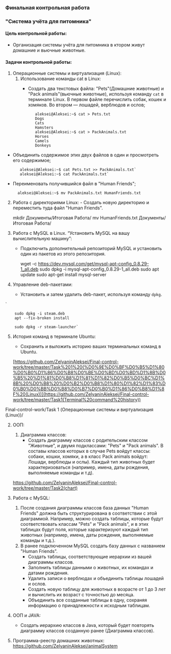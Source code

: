 ### Финальная контрольная работа
### "Система учёта для питомника"
#### Цель контрольной работы: 
- Организация системы учёта для питомника в ктором живут домашние и вьючные животные.

 #### Задачи контрольной работы: 
 1. Операционные системы и виртуализация (Linux):
    1. Использование команды cat в Linux:
       - Создать два текстовых файла: "Pets"(Домашние животные) и "Pack animals"(вьючные животные), используя команду `cat` 
       в терминале Linux. В первом файле перечислить собак, кошек и хомяков. Во втором — лошадей, верблюдов и ослов;

                aleksei@Aleksei:~$ cat > Pets.txt
                Dogs
                Cats
                Hamsters
                aleksei@Aleksei:~$ cat > PackAnimals.txt
                Horses
                Camels
                Donkeys

- Объединить содержимое этих двух файлов в один и просмотреть его содержимое;
 
         aleksei@Aleksei:~$ cat Pets.txt >> PackAnimals.txt`
         aleksei@Aleksei:~$ cat PackAnimals.txt`


- Переименовать получившийся файл в "Human Friends";
        
        aleksei@Aleksei:~$ mv PackAnimals.txt HumanFriends.txt
       
2.   Работа с директориями Linux:
    - Создать новую директорию и переместить туда файл "Human Friends".
       
 
       mkdir Документы/Итоговая Работа/
       mv HumanFriends.txt Документы/Итоговая Работа/
    
3. Работа с MySQL в Linux. “Установить MySQL на вашу вычислительную машину”:
    - Подключить дополнительный репозиторий MySQL и установить один из пакетов из этого репозитория.
   

        wget -c https://dev.mysql.com/get/mysql-apt-config_0.8.29-1_all.deb 
        sudo dpkg -i mysql-apt-config_0.8.29-1_all.deb
        sudo apt update
        sudo apt-get install mysql-server

4. Управление deb-пакетами:
    - Установить и затем удалить deb-пакет, используя команду `dpkg`.

`        

        sudo dpkg -i steam.deb
        apt --fix-broken install

        sudo dpkg -r steam-launcher`

5. История команд в терминале Ubuntu:
    - Сохранить и выложить историю ваших терминальных команд в Ubuntu.

   [https://github.com/ZelyaninAleksei/Final-control-work/tree/master/Task%201%20(%D0%9E%D0%BF%D0%B5%D1%80%D0%B0%D1%86%D0%B8%D0%BE%D0%BD%D0%BD%D1%8B%D0%B5%20%D1%81%D0%B8%D1%81%D1%82%D0%B5%D0%BC%D1%8B%20%D0%B8%20%D0%B2%D0%B8%D1%80%D1%82%D1%83%D0%B0%D0%BB%D0%B8%D0%B7%D0%B0%D1%86%D0%B8%D1%8F%20(Linux))](https://github.com/ZelyaninAleksei/Final-control-work/tree/master/Task1(Terminal%20command%20history))

 Final-control-work/Task 1 (Операционные системы и виртуализация (Linux))/


2. ООП:
   1. Диаграмма классов:
       - Создать диаграмму классов с родительским классом "Животные", и двумя подклассами: "Pets" и "Pack animals". 
       В составы классов которых в случае Pets войдут классы: собаки, кошки, хомяки, а в класс Pack animals войдут: 
       Лошади, верблюды и ослы). Каждый тип животных будет характеризоваться (например, имена, даты рождения, 
       выполняемые команды и т.д).

    https://github.com/ZelyaninAleksei/Final-control-work/tree/master/Task2(chart)

 3. Работа с MySQL:
    1. После создания диаграммы классов база данных "Human Friends" должна быть структурирована 
    в соответствии с этой диаграммой. Например, можно создать таблицы, которые будут соответствовать классам "Pets" и 
    "Pack animals", и в этих таблицах будут поля, которые характеризуют каждый тип животных (например, имена, даты рождения, 
    выполняемые команды и т.д.). 
    2. В ранее подключенном MySQL создать базу данных с названием "Human Friends".
       - Создать таблицы, соответствующие иерархии из вашей диаграммы классов.
       - Заполнить таблицы данными о животных, их командах и датами рождения.
       - Удалить записи о верблюдах и объединить таблицы лошадей и ослов.
       - Создать новую таблицу для животных в возрасте от 1 до 3 лет и вычислить их возраст с точностью до месяца.
       - Объединить все созданные таблицы в одну, сохраняя информацию о принадлежности к исходным таблицам.

4. ООП и JAVA:
    - Создать иерархию классов в Java, который будет повторять диаграмму классов созданную ранее (Диаграмма классов).

5. Программа-реестр домашних животных:
   https://github.com/ZelyaninAleksei/animalSystem
  
 
